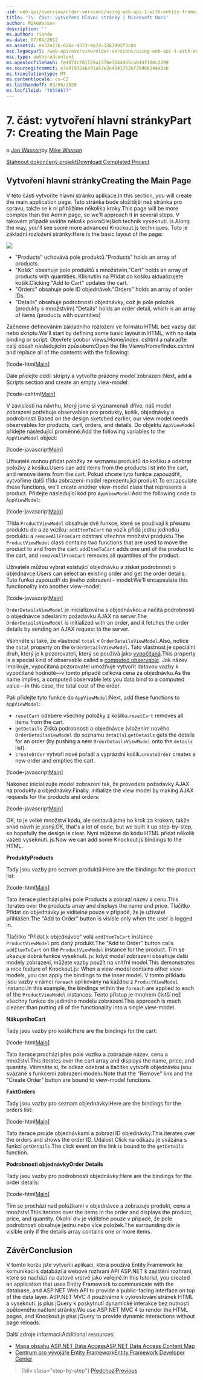 ```yaml
---
uid: web-api/overview/older-versions/using-web-api-1-with-entity-framework-5/using-web-api-with-entity-framework-part-7
title: '7\. část: vytvoření hlavní stránky | Microsoft Docs'
author: MikeWasson
description: ''
ms.author: riande
ms.date: 07/04/2012
ms.assetid: eb32a17b-626c-4373-9a7d-3387992f3c04
msc.legacyurl: /web-api/overview/older-versions/using-web-api-1-with-entity-framework-5/using-web-api-with-entity-framework-part-7
msc.type: authoredcontent
ms.openlocfilehash: fe4074c701159a137be3644d65ca844f160c2399
ms.sourcegitcommit: e7e91932a6e91a63e2e46417626f39d6b244a3ab
ms.translationtype: MT
ms.contentlocale: cs-CZ
ms.lasthandoff: 03/06/2020
ms.locfileid: "78598677"
---
```

# <a name="part-7-creating-the-main-page"></a><span data-ttu-id="69f6b-102">7\. část: vytvoření hlavní stránky</span><span class="sxs-lookup"><span data-stu-id="69f6b-102">Part 7: Creating the Main Page</span></span>

<span data-ttu-id="69f6b-103">o [Jan Wasson](https://github.com/MikeWasson)</span><span class="sxs-lookup"><span data-stu-id="69f6b-103">by [Mike Wasson](https://github.com/MikeWasson)</span></span>

[<span data-ttu-id="69f6b-104">Stáhnout dokončený projekt</span><span class="sxs-lookup"><span data-stu-id="69f6b-104">Download Completed Project</span></span>](https://code.msdn.microsoft.com/ASP-NET-Web-API-with-afa30545)

## <a name="creating-the-main-page"></a><span data-ttu-id="69f6b-105">Vytvoření hlavní stránky</span><span class="sxs-lookup"><span data-stu-id="69f6b-105">Creating the Main Page</span></span>

<span data-ttu-id="69f6b-106">V této části vytvoříte hlavní stránku aplikace.</span><span class="sxs-lookup"><span data-stu-id="69f6b-106">In this section, you will create the main application page.</span></span> <span data-ttu-id="69f6b-107">Tato stránka bude složitější než stránka pro správu, takže se k ní přiblížíme několika kroky.</span><span class="sxs-lookup"><span data-stu-id="69f6b-107">This page will be more complex than the Admin page, so we'll approach it in several steps.</span></span> <span data-ttu-id="69f6b-108">V takovém případě uvidíte několik pokročilejších technik vyseknutí. js.</span><span class="sxs-lookup"><span data-stu-id="69f6b-108">Along the way, you'll see some more advanced Knockout.js techniques.</span></span> <span data-ttu-id="69f6b-109">Toto je základní rozložení stránky:</span><span class="sxs-lookup"><span data-stu-id="69f6b-109">Here is the basic layout of the page:</span></span>

![](using-web-api-with-entity-framework-part-7/_static/image1.png)

- <span data-ttu-id="69f6b-110">"Products" uchovává pole produktů.</span><span class="sxs-lookup"><span data-stu-id="69f6b-110">"Products" holds an array of products.</span></span>
- <span data-ttu-id="69f6b-111">"Košík" obsahuje pole produktů s množstvím.</span><span class="sxs-lookup"><span data-stu-id="69f6b-111">"Cart" holds an array of products with quantities.</span></span> <span data-ttu-id="69f6b-112">Kliknutím na Přidat do košíku aktualizujete košík.</span><span class="sxs-lookup"><span data-stu-id="69f6b-112">Clicking "Add to Cart" updates the cart.</span></span>
- <span data-ttu-id="69f6b-113">"Orders" obsahuje pole ID objednávek.</span><span class="sxs-lookup"><span data-stu-id="69f6b-113">"Orders" holds an array of order IDs.</span></span>
- <span data-ttu-id="69f6b-114">"Details" obsahuje podrobnosti objednávky, což je pole položek (produkty s množstvím).</span><span class="sxs-lookup"><span data-stu-id="69f6b-114">"Details" holds an order detail, which is an array of items (products with quantities)</span></span>

<span data-ttu-id="69f6b-115">Začneme definováním základního rozložení ve formátu HTML bez vazby dat nebo skriptu.</span><span class="sxs-lookup"><span data-stu-id="69f6b-115">We'll start by defining some basic layout in HTML, with no data binding or script.</span></span> <span data-ttu-id="69f6b-116">Otevřete soubor views/Home/index. cshtml a nahraďte celý obsah následujícím způsobem:</span><span class="sxs-lookup"><span data-stu-id="69f6b-116">Open the file Views/Home/Index.cshtml and replace all of the contents with the following:</span></span>

[!code-html[Main](using-web-api-with-entity-framework-part-7/samples/sample1.html)]

<span data-ttu-id="69f6b-117">Dále přidejte oddíl skripty a vytvořte prázdný model zobrazení:</span><span class="sxs-lookup"><span data-stu-id="69f6b-117">Next, add a Scripts section and create an empty view-model:</span></span>

[!code-cshtml[Main](using-web-api-with-entity-framework-part-7/samples/sample2.cshtml)]

<span data-ttu-id="69f6b-118">V závislosti na návrhu, který jsme si vyznamenali dříve, náš model zobrazení potřebuje observables pro produkty, košík, objednávky a podrobnosti.</span><span class="sxs-lookup"><span data-stu-id="69f6b-118">Based on the design sketched earlier, our view model needs observables for products, cart, orders, and details.</span></span> <span data-ttu-id="69f6b-119">Do objektu `AppViewModel` přidejte následující proměnné:</span><span class="sxs-lookup"><span data-stu-id="69f6b-119">Add the following variables to the `AppViewModel` object:</span></span>

[!code-javascript[Main](using-web-api-with-entity-framework-part-7/samples/sample3.js)]

<span data-ttu-id="69f6b-120">Uživatelé mohou přidat položky ze seznamu produktů do košíku a odebrat položky z košíku.</span><span class="sxs-lookup"><span data-stu-id="69f6b-120">Users can add items from the products list into the cart, and remove items from the cart.</span></span> <span data-ttu-id="69f6b-121">Pokud chcete tyto funkce zapouzdřit, vytvoříme další třídu zobrazení-model reprezentující produkt.</span><span class="sxs-lookup"><span data-stu-id="69f6b-121">To encapsulate these functions, we'll create another view-model class that represents a product.</span></span> <span data-ttu-id="69f6b-122">Přidejte následující kód pro `AppViewModel`:</span><span class="sxs-lookup"><span data-stu-id="69f6b-122">Add the following code to `AppViewModel`:</span></span>

[!code-javascript[Main](using-web-api-with-entity-framework-part-7/samples/sample4.js?highlight=4)]

<span data-ttu-id="69f6b-123">Třída `ProductViewModel` obsahuje dvě funkce, které se používají k přesunu produktu do a ze vozíku: `addItemToCart` na vozík přidá jednu jednotku produktu a `removeAllFromCart` odstraní všechna množství produktu.</span><span class="sxs-lookup"><span data-stu-id="69f6b-123">The `ProductViewModel` class contains two functions that are used to move the product to and from the cart: `addItemToCart` adds one unit of the product to the cart, and `removeAllFromCart` removes all quantities of the product.</span></span>

<span data-ttu-id="69f6b-124">Uživatelé můžou vybrat existující objednávku a získat podrobnosti o objednávce.</span><span class="sxs-lookup"><span data-stu-id="69f6b-124">Users can select an existing order and get the order details.</span></span> <span data-ttu-id="69f6b-125">Tuto funkci zapouzdří do jiného zobrazení – model:</span><span class="sxs-lookup"><span data-stu-id="69f6b-125">We'll encapsulate this functionality into another view-model:</span></span>

[!code-javascript[Main](using-web-api-with-entity-framework-part-7/samples/sample5.js?highlight=4)]

<span data-ttu-id="69f6b-126">`OrderDetailsViewModel` je inicializována s objednávkou a načítá podrobnosti o objednávce odesláním požadavku AJAX na server.</span><span class="sxs-lookup"><span data-stu-id="69f6b-126">The `OrderDetailsViewModel` is initialized with an order, and it fetches the order details by sending an AJAX request to the server.</span></span>

<span data-ttu-id="69f6b-127">Všimněte si také, že vlastnost `total` v `OrderDetailsViewModel`.</span><span class="sxs-lookup"><span data-stu-id="69f6b-127">Also, notice the `total` property on the `OrderDetailsViewModel`.</span></span> <span data-ttu-id="69f6b-128">Tato vlastnost je speciální druh, který je k pozorovateli, který se používá jako [vypočítaná](http://knockoutjs.com/documentation/computedObservables.html).</span><span class="sxs-lookup"><span data-stu-id="69f6b-128">This property is a special kind of observable called a [computed observable](http://knockoutjs.com/documentation/computedObservables.html).</span></span> <span data-ttu-id="69f6b-129">Jak název implikuje, vypočítaná pozorovatel umožňuje vytvořit datovou vazby k vypočítané hodnotě&#8212;v tomto případě celková cena za objednávku.</span><span class="sxs-lookup"><span data-stu-id="69f6b-129">As the name implies, a computed observable lets you data bind to a computed value&#8212;in this case, the total cost of the order.</span></span>

<span data-ttu-id="69f6b-130">Pak přidejte tyto funkce do `AppViewModel`:</span><span class="sxs-lookup"><span data-stu-id="69f6b-130">Next, add these functions to `AppViewModel`:</span></span>

- <span data-ttu-id="69f6b-131">`resetCart` odebere všechny položky z košíku.</span><span class="sxs-lookup"><span data-stu-id="69f6b-131">`resetCart` removes all items from the cart.</span></span>
- <span data-ttu-id="69f6b-132">`getDetails` Získá podrobnosti o objednávce (vložením nového `OrderDetailsViewModel` do seznamu `details`).</span><span class="sxs-lookup"><span data-stu-id="69f6b-132">`getDetails` gets the details for an order (by pushing a new `OrderDetailsViewModel` onto the `details` list).</span></span>
- <span data-ttu-id="69f6b-133">`createOrder` vytvoří nové pořadí a vyprázdní košík.</span><span class="sxs-lookup"><span data-stu-id="69f6b-133">`createOrder` creates a new order and empties the cart.</span></span>

[!code-javascript[Main](using-web-api-with-entity-framework-part-7/samples/sample6.js?highlight=4)]

<span data-ttu-id="69f6b-134">Nakonec inicializujte model zobrazení tak, že provedete požadavky AJAX na produkty a objednávky:</span><span class="sxs-lookup"><span data-stu-id="69f6b-134">Finally, initialize the view model by making AJAX requests for the products and orders:</span></span>

[!code-javascript[Main](using-web-api-with-entity-framework-part-7/samples/sample7.js)]

<span data-ttu-id="69f6b-135">OK, to je velké množství kódu, ale sestavili jsme ho krok za krokem, takže snad návrh je jasný.</span><span class="sxs-lookup"><span data-stu-id="69f6b-135">OK, that's a lot of code, but we built it up step-by-step, so hopefully the design is clear.</span></span> <span data-ttu-id="69f6b-136">Nyní můžeme do kódu HTML přidat několik vazeb vyseknutí. js.</span><span class="sxs-lookup"><span data-stu-id="69f6b-136">Now we can add some Knockout.js bindings to the HTML.</span></span>

<span data-ttu-id="69f6b-137">**Produkty**</span><span class="sxs-lookup"><span data-stu-id="69f6b-137">**Products**</span></span>

<span data-ttu-id="69f6b-138">Tady jsou vazby pro seznam produktů:</span><span class="sxs-lookup"><span data-stu-id="69f6b-138">Here are the bindings for the product list:</span></span>

[!code-html[Main](using-web-api-with-entity-framework-part-7/samples/sample8.html)]

<span data-ttu-id="69f6b-139">Tato iterace přechází přes pole Products a zobrazí název a cenu.</span><span class="sxs-lookup"><span data-stu-id="69f6b-139">This iterates over the products array and displays the name and price.</span></span> <span data-ttu-id="69f6b-140">Tlačítko Přidat do objednávky je viditelné pouze v případě, že je uživatel přihlášen.</span><span class="sxs-lookup"><span data-stu-id="69f6b-140">The "Add to Order" button is visible only when the user is logged in.</span></span>

<span data-ttu-id="69f6b-141">Tlačítko "Přidat k objednávce" volá `addItemToCart` instance `ProductViewModel` pro daný produkt.</span><span class="sxs-lookup"><span data-stu-id="69f6b-141">The "Add to Order" button calls `addItemToCart` on the `ProductViewModel` instance for the product.</span></span> <span data-ttu-id="69f6b-142">Tím se ukazuje dobrá funkce vyseknutí. js: když model zobrazení obsahuje další modely zobrazení, můžete vazby použít na vnitřní model.</span><span class="sxs-lookup"><span data-stu-id="69f6b-142">This demonstrates a nice feature of Knockout.js: When a view-model contains other view-models, you can apply the bindings to the inner model.</span></span> <span data-ttu-id="69f6b-143">V tomto příkladu jsou vazby v rámci `foreach` aplikovány na každou z `ProductViewModel` instancí.</span><span class="sxs-lookup"><span data-stu-id="69f6b-143">In this example, the bindings within the `foreach` are applied to each of the `ProductViewModel` instances.</span></span> <span data-ttu-id="69f6b-144">Tento přístup je mnohem čistší než všechny funkce do jediného modelu zobrazení.</span><span class="sxs-lookup"><span data-stu-id="69f6b-144">This approach is much cleaner than putting all of the functionality into a single view-model.</span></span>

<span data-ttu-id="69f6b-145">**Nákupního**</span><span class="sxs-lookup"><span data-stu-id="69f6b-145">**Cart**</span></span>

<span data-ttu-id="69f6b-146">Tady jsou vazby pro košík:</span><span class="sxs-lookup"><span data-stu-id="69f6b-146">Here are the bindings for the cart:</span></span>

[!code-html[Main](using-web-api-with-entity-framework-part-7/samples/sample9.html)]

<span data-ttu-id="69f6b-147">Tato iterace prochází přes pole vozíku a zobrazuje název, cenu a množství.</span><span class="sxs-lookup"><span data-stu-id="69f6b-147">This iterates over the cart array and displays the name, price, and quantity.</span></span> <span data-ttu-id="69f6b-148">Všimněte si, že odkaz odebrat a tlačítko vytvořit objednávku jsou svázané s funkcemi zobrazení modelu.</span><span class="sxs-lookup"><span data-stu-id="69f6b-148">Note that the "Remove" link and the "Create Order" button are bound to view-model functions.</span></span>

<span data-ttu-id="69f6b-149">**Fakt**</span><span class="sxs-lookup"><span data-stu-id="69f6b-149">**Orders**</span></span>

<span data-ttu-id="69f6b-150">Tady jsou vazby pro seznam objednávky:</span><span class="sxs-lookup"><span data-stu-id="69f6b-150">Here are the bindings for the orders list:</span></span>

[!code-html[Main](using-web-api-with-entity-framework-part-7/samples/sample10.html)]

<span data-ttu-id="69f6b-151">Tato iterace projde objednávkami a zobrazí ID objednávky.</span><span class="sxs-lookup"><span data-stu-id="69f6b-151">This iterates over the orders and shows the order ID.</span></span> <span data-ttu-id="69f6b-152">Událost Click na odkazu je svázána s funkcí `getDetails`.</span><span class="sxs-lookup"><span data-stu-id="69f6b-152">The click event on the link is bound to the `getDetails` function.</span></span>

<span data-ttu-id="69f6b-153">**Podrobnosti objednávky**</span><span class="sxs-lookup"><span data-stu-id="69f6b-153">**Order Details**</span></span>

<span data-ttu-id="69f6b-154">Tady jsou vazby pro podrobnosti objednávky:</span><span class="sxs-lookup"><span data-stu-id="69f6b-154">Here are the bindings for the order details:</span></span>

[!code-html[Main](using-web-api-with-entity-framework-part-7/samples/sample11.html)]

<span data-ttu-id="69f6b-155">Tím se prochází nad položkami v objednávce a zobrazuje produkt, cenu a množství.</span><span class="sxs-lookup"><span data-stu-id="69f6b-155">This iterates over the items in the order and displays the product, price, and quantity.</span></span> <span data-ttu-id="69f6b-156">Okolní div je viditelné pouze v případě, že pole podrobností obsahuje jednu nebo více položek.</span><span class="sxs-lookup"><span data-stu-id="69f6b-156">The surrounding div is visible only if the details array contains one or more items.</span></span>

## <a name="conclusion"></a><span data-ttu-id="69f6b-157">Závěr</span><span class="sxs-lookup"><span data-stu-id="69f6b-157">Conclusion</span></span>

<span data-ttu-id="69f6b-158">V tomto kurzu jste vytvořili aplikaci, která používá Entity Framework ke komunikaci s databází a webové rozhraní API ASP.NET k zajištění rozhraní, které se nachází na datové vrstvě jako veřejné.</span><span class="sxs-lookup"><span data-stu-id="69f6b-158">In this tutorial, you created an application that uses Entity Framework to communicate with the database, and ASP.NET Web API to provide a public-facing interface on top of the data layer.</span></span> <span data-ttu-id="69f6b-159">ASP.NET MVC 4 používáme k vykreslování stránek HTML a vyseknutí. js plus jQuery k poskytnutí dynamické interakce bez nutnosti opětovného načtení stránky.</span><span class="sxs-lookup"><span data-stu-id="69f6b-159">We use ASP.NET MVC 4 to render the HTML pages, and Knockout.js plus jQuery to provide dynamic interactions without page reloads.</span></span>

<span data-ttu-id="69f6b-160">Další zdroje informací:</span><span class="sxs-lookup"><span data-stu-id="69f6b-160">Additional resources:</span></span>

- [<span data-ttu-id="69f6b-161">Mapa obsahu ASP.NET Data Access</span><span class="sxs-lookup"><span data-stu-id="69f6b-161">ASP.NET Data Access Content Map</span></span>](https://msdn.microsoft.com/library/6759sth4.aspx)
- [<span data-ttu-id="69f6b-162">Centrum pro vývojáře Entity Framework</span><span class="sxs-lookup"><span data-stu-id="69f6b-162">Entity Framework Developer Center</span></span>](https://msdn.microsoft.com/data/ef)

> [!div class="step-by-step"]
> [<span data-ttu-id="69f6b-163">Předchozí</span><span class="sxs-lookup"><span data-stu-id="69f6b-163">Previous</span></span>](using-web-api-with-entity-framework-part-6.md)
